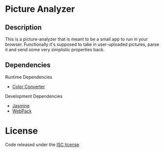 # Picture Analyzer


## Description

This is a picture-analyzer that is meant to be a small app to run in your browser. Functionally it's supposed to take in user-uploaded pictures, parse it and send some very simplistic properties back.


## Dependencies

Runtime Dependencies
- [Color Converter](https://www.npmjs.com/package/color-convert)

Development Dependencies
- [Jasmine](https://jasmine.github.io/)
- [WebPack](https://webpack.js.org/)

# License

Code released under the [ISC license](https://opensource.org/licenses/ISC)